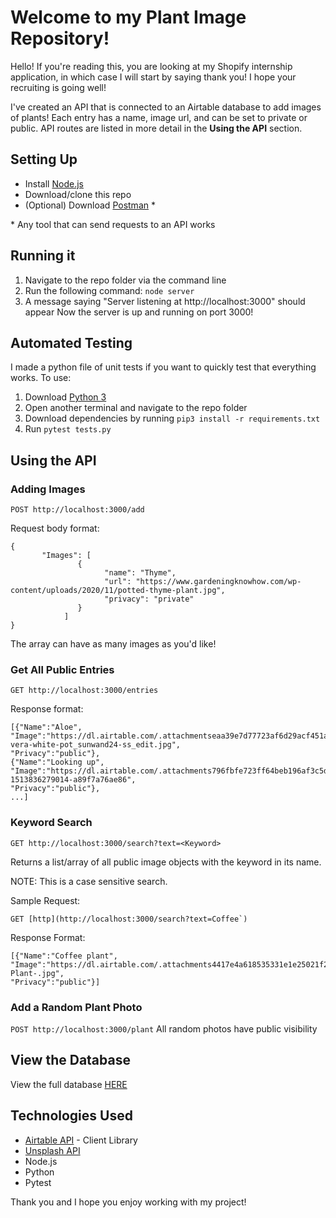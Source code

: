 # Welcome to my Plant Image Repository!
Hello! If you're reading this, you are looking at my Shopify internship application, in which case I will start by saying thank you! I hope your recruiting is going well!

I've created an API that is connected to an Airtable database to add images of plants! Each entry has a name, image url, and can be set to private or public. API routes are listed in more detail in the **Using the API** section.

## Setting Up
- Install [Node.js](https://nodejs.org/en/download/)
- Download/clone this repo
- (Optional) Download [Postman](https://www.postman.com/downloads/) \*
  
\* Any tool that can send requests to an API works

## Running it
1. Navigate to the repo folder via the command line
2. Run the following command: `node server`
3. A message saying "Server listening at http://localhost:3000" should appear
Now the server is up and running on port 3000!

## Automated Testing
I made a python file of unit tests if you want to quickly test that everything works.
To use:

1. Download [Python 3](https://www.python.org/downloads/)
2. Open another terminal and navigate to the repo folder
3. Download dependencies by running `pip3 install -r requirements.txt`
4. Run `pytest tests.py`

## Using the API

### Adding Images
`POST http://localhost:3000/add` 

Request body format:
```
{
       "Images": [
               {  
                     "name": "Thyme",
                     "url": "https://www.gardeningknowhow.com/wp-content/uploads/2020/11/potted-thyme-plant.jpg",
                     "privacy": "private"
               }
            ]
}
```
The array can have as many images as you'd like!

### Get All Public Entries
`GET http://localhost:3000/entries`

Response format:
```
[{"Name":"Aloe",
"Image":"https://dl.airtable.com/.attachmentseaa39e7d77723af6d29acf451ac2026b/b94be48faloe-vera-white-pot_sunwand24-ss_edit.jpg",
"Privacy":"public"},
{"Name":"Looking up",
"Image":"https://dl.airtable.com/.attachments796fbfe723ff64beb196af3c5dffa564/e46a7da1photo-1513836279014-a89f7a76ae86",
"Privacy":"public"},
...]
```

### Keyword Search
`GET http://localhost:3000/search?text=<Keyword>`

Returns a list/array of all public image objects with the keyword in its name.

NOTE: This is a case sensitive search.

Sample Request:
```
GET [http](http://localhost:3000/search?text=Coffee`)
```

Response Format:
```
[{"Name":"Coffee plant",
"Image":"https://dl.airtable.com/.attachments4417e4a618535331e1e25021f2ac3181/f1287f02/Coffee-Plant-.jpg",
"Privacy":"public"}]
```

### Add a Random Plant Photo
`POST http://localhost:3000/plant`
All random photos have public visibility

## View the Database
View the full database [HERE](https://airtable.com/invite/l?inviteId=invvjSR6mT2AQMzlZ&inviteToken=de5f719064923bbe95f24c27d8a3c917682f8f90c781b9944046b193270e90da&utm_source=email)

## Technologies Used
- [Airtable API](https://airtable.com/api) - Client Library
- [Unsplash API](https://unsplash.com/developers)
- Node.js
- Python
- Pytest

Thank you and I hope you enjoy working with my project!

